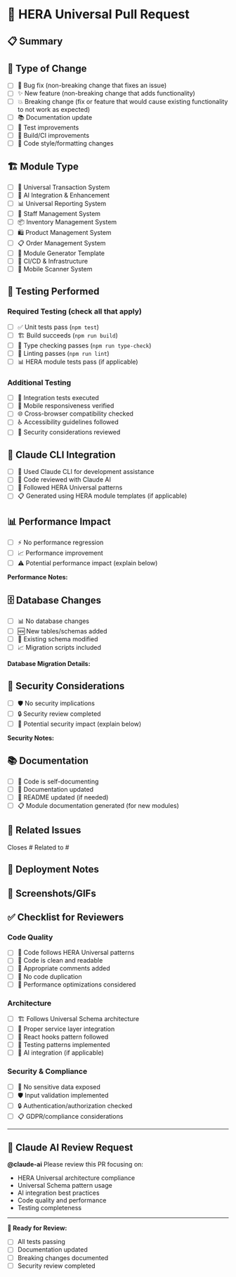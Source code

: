 # 🚀 HERA Universal Pull Request

## 📋 Summary
<!-- Provide a brief description of the changes -->

## 🎯 Type of Change
- [ ] 🐛 Bug fix (non-breaking change that fixes an issue)
- [ ] ✨ New feature (non-breaking change that adds functionality)
- [ ] 💥 Breaking change (fix or feature that would cause existing functionality to not work as expected)
- [ ] 📚 Documentation update
- [ ] 🧪 Test improvements
- [ ] 🔧 Build/CI improvements
- [ ] 🎨 Code style/formatting changes

## 🏗️ Module Type
- [ ] 🔄 Universal Transaction System
- [ ] 🤖 AI Integration & Enhancement
- [ ] 📊 Universal Reporting System
- [ ] 👥 Staff Management System
- [ ] 📦 Inventory Management System
- [ ] 🛍️ Product Management System
- [ ] 📋 Order Management System
- [ ] 🔧 Module Generator Template
- [ ] 🚀 CI/CD & Infrastructure
- [ ] 📱 Mobile Scanner System

## 🧪 Testing Performed
### Required Testing (check all that apply)
- [ ] ✅ Unit tests pass (`npm test`)
- [ ] 🏗️ Build succeeds (`npm run build`)
- [ ] 🎯 Type checking passes (`npm run type-check`)
- [ ] 🧹 Linting passes (`npm run lint`)
- [ ] 📊 HERA module tests pass (if applicable)

### Additional Testing
- [ ] 🔗 Integration tests executed
- [ ] 📱 Mobile responsiveness verified
- [ ] 🌐 Cross-browser compatibility checked
- [ ] ♿ Accessibility guidelines followed
- [ ] 🔐 Security considerations reviewed

## 🤖 Claude CLI Integration
- [ ] 🧠 Used Claude CLI for development assistance
- [ ] 📝 Code reviewed with Claude AI
- [ ] 🎯 Followed HERA Universal patterns
- [ ] 📋 Generated using HERA module templates (if applicable)

## 📊 Performance Impact
- [ ] ⚡ No performance regression
- [ ] 📈 Performance improvement
- [ ] ⚠️ Potential performance impact (explain below)

**Performance Notes:**
<!-- Describe any performance implications -->

## 🗄️ Database Changes
- [ ] 📊 No database changes
- [ ] 🆕 New tables/schemas added
- [ ] 🔄 Existing schema modified
- [ ] 📈 Migration scripts included

**Database Migration Details:**
<!-- Describe any database changes -->

## 🔐 Security Considerations
- [ ] 🛡️ No security implications
- [ ] 🔒 Security review completed
- [ ] 🚨 Potential security impact (explain below)

**Security Notes:**
<!-- Describe any security implications -->

## 📚 Documentation
- [ ] 📖 Code is self-documenting
- [ ] 📝 Documentation updated
- [ ] 🎯 README updated (if needed)
- [ ] 📋 Module documentation generated (for new modules)

## 🔗 Related Issues
<!-- Link to related issues -->
Closes #
Related to #

## 🎯 Deployment Notes
<!-- Any special deployment considerations -->

## 📸 Screenshots/GIFs
<!-- Add screenshots for UI changes -->

## ✅ Checklist for Reviewers
### Code Quality
- [ ] 🎯 Code follows HERA Universal patterns
- [ ] 🧹 Code is clean and readable
- [ ] 📝 Appropriate comments added
- [ ] 🔄 No code duplication
- [ ] 🚀 Performance optimizations considered

### Architecture
- [ ] 🏗️ Follows Universal Schema architecture
- [ ] 🔗 Proper service layer integration
- [ ] 🎣 React hooks pattern followed
- [ ] 🧪 Testing patterns implemented
- [ ] 🤖 AI integration (if applicable)

### Security & Compliance
- [ ] 🔐 No sensitive data exposed
- [ ] 🛡️ Input validation implemented
- [ ] 🔒 Authentication/authorization checked
- [ ] 📋 GDPR/compliance considerations

---

## 🤖 Claude AI Review Request
**@claude-ai** Please review this PR focusing on:
- HERA Universal architecture compliance
- Universal Schema pattern usage
- AI integration best practices
- Code quality and performance
- Testing completeness

---

**🎯 Ready for Review:** 
- [ ] All tests passing
- [ ] Documentation updated
- [ ] Breaking changes documented
- [ ] Security review completed